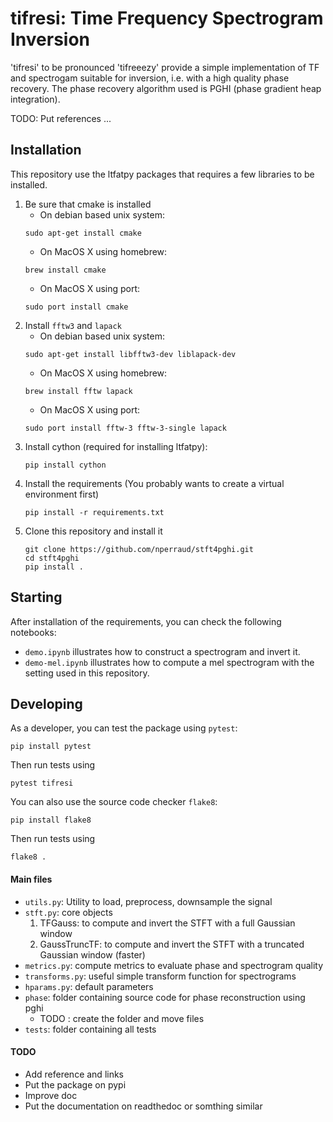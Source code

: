 # tifresi: Time Frequency Spectrogram Inversion
'tifresi' to be pronounced 'tifreeezy' provide a simple implementation of TF and spectrogam suitable for inversion, i.e. with a high quality phase recovery.
The phase recovery algorithm used is PGHI (phase gradient heap integration).

TODO: Put references ...

## Installation

This repository use the ltfatpy packages that requires a few libraries to be installed. 

1. Be sure that cmake is installed
   * On debian based unix system:
    ```
    sudo apt-get install cmake
    ```
   * On MacOS X using homebrew:
    ```
    brew install cmake
    ```
   * On MacOS X using port:
    ```
    sudo port install cmake
    ```
2. Install `fftw3` and `lapack`
   * On debian based unix system:
    ```
    sudo apt-get install libfftw3-dev liblapack-dev
    ```
   * On MacOS X using homebrew:
    ```
    brew install fftw lapack
    ```
   * On MacOS X using port:
    ```
    sudo port install fftw-3 fftw-3-single lapack
    ```
3. Install cython (required for installing ltfatpy):
    ```
    pip install cython
    ```      
4. Install the requirements (You probably wants to create a virtual environment first)
    ```
    pip install -r requirements.txt
    ```    
5. Clone this repository and install it 
    ```
    git clone https://github.com/nperraud/stft4pghi.git
    cd stft4pghi
    pip install .
    ```       

## Starting
After installation of the requirements, you can check the following notebooks:
* `demo.ipynb` illustrates how to construct a spectrogram and invert it.
* `demo-mel.ipynb` illustrates how to compute a mel spectrogram with the setting used in this repository.


## Developing
As a developer, you can test the package using `pytest`:
```
pip install pytest
```
Then run tests using
```
pytest tifresi
```
You can also use the source code checker `flake8`:
```
pip install flake8
```
Then run tests using
```
flake8 .
```

#### Main files
* `utils.py`: Utility to load, preprocess, downsample the signal
* `stft.py`: core objects 
    1. TFGauss: to compute and invert the STFT with a full Gaussian window
    2. GaussTruncTF: to compute and invert the STFT with a truncated Gaussian window  (faster)
* `metrics.py`: compute metrics to evaluate phase and spectrogram quality
* `transforms.py`: useful simple transform function for spectrograms
* `hparams.py`: default parameters
* `phase`: folder containing source code for phase reconstruction using pghi
    - TODO : create the folder and move files
* `tests`: folder containing all tests


#### TODO
* Add reference and links
* Put the package on pypi
* Improve doc
* Put the documentation on readthedoc or somthing similar



